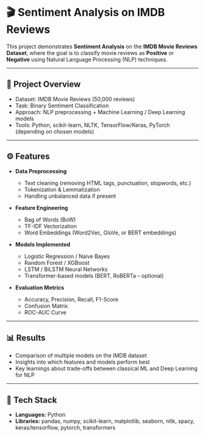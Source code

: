 # 🎬 Sentiment Analysis on IMDB Reviews  

This project demonstrates **Sentiment Analysis** on the **IMDB Movie Reviews Dataset**, where the goal is to classify movie reviews as **Positive** or **Negative** using Natural Language Processing (NLP) techniques.  

---

## 📌 Project Overview
- Dataset: IMDB Movie Reviews (50,000 reviews)
- Task: Binary Sentiment Classification
- Approach: NLP preprocessing + Machine Learning / Deep Learning models
- Tools: Python, scikit-learn, NLTK, TensorFlow/Keras, PyTorch (depending on chosen models)

---

## ⚙️ Features
- **Data Preprocessing**  
  - Text cleaning (removing HTML tags, punctuation, stopwords, etc.)  
  - Tokenization & Lemmatization  
  - Handling unbalanced data if present  

- **Feature Engineering**  
  - Bag of Words (BoW)  
  - TF-IDF Vectorization  
  - Word Embeddings (Word2Vec, GloVe, or BERT embeddings)  

- **Models Implemented**  
  - Logistic Regression / Naive Bayes  
  - Random Forest / XGBoost  
  - LSTM / BiLSTM Neural Networks  
  - Transformer-based models (BERT, RoBERTa – optional)  

- **Evaluation Metrics**  
  - Accuracy, Precision, Recall, F1-Score  
  - Confusion Matrix  
  - ROC-AUC Curve  

---

## 📊 Results
- Comparison of multiple models on the IMDB dataset  
- Insights into which features and models perform best  
- Key learnings about trade-offs between classical ML and Deep Learning for NLP  

---

## 🚀 Tech Stack
- **Languages:** Python  
- **Libraries:** pandas, numpy, scikit-learn, matplotlib, seaborn, nltk, spacy, keras/tensorflow, pytorch, transformers  


